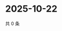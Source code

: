 # 2025-10-22

共 0 条

<!-- BEGIN ZHIHUVIDEO -->
<!-- 最后更新时间 Wed Oct 22 2025 15:12:11 GMT+0800 (China Standard Time) -->

<!-- END ZHIHUVIDEO -->

